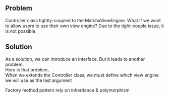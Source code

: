 ## Problem

Controller class tightly-coupled to the MatchaViewEngine. What if we want to allow users to use their own view engine? Due to the tight-couple issue, it is not possible.

## Solution

As a solution, we can introduce an interface. But it leads to another problem. 
<br/>
Here is that problem, <br/>
When we extends the Controller class, we must define which view engine we will use as the last argument

Factory method pattern rely on inheritance & polymorphism

